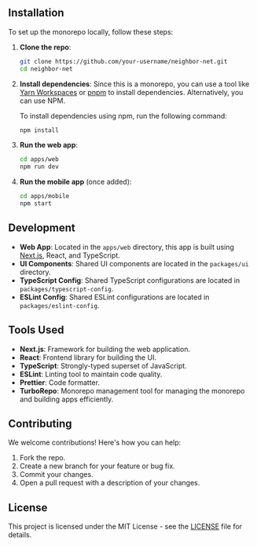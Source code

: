 
## Installation

To set up the monorepo locally, follow these steps:

1. **Clone the repo**:
    ```bash
    git clone https://github.com/your-username/neighbor-net.git
    cd neighbor-net
    ```

2. **Install dependencies**:
    Since this is a monorepo, you can use a tool like [Yarn Workspaces](https://classic.yarnpkg.com/en/docs/workspaces/) or [pnpm](https://pnpm.io/) to install dependencies. Alternatively, you can use NPM.

    To install dependencies using npm, run the following command:
    ```bash
    npm install
    ```

3. **Run the web app**:
    ```bash
    cd apps/web
    npm run dev
    ```

4. **Run the mobile app** (once added):
    ```bash
    cd apps/mobile
    npm start
    ```

## Development

- **Web App**: Located in the `apps/web` directory, this app is built using [Next.js](https://nextjs.org/), React, and TypeScript.
- **UI Components**: Shared UI components are located in the `packages/ui` directory.
- **TypeScript Config**: Shared TypeScript configurations are located in `packages/typescript-config`.
- **ESLint Config**: Shared ESLint configurations are located in `packages/eslint-config`.

## Tools Used

- **Next.js**: Framework for building the web application.
- **React**: Frontend library for building the UI.
- **TypeScript**: Strongly-typed superset of JavaScript.
- **ESLint**: Linting tool to maintain code quality.
- **Prettier**: Code formatter.
- **TurboRepo**: Monorepo management tool for managing the monorepo and building apps efficiently.

## Contributing

We welcome contributions! Here's how you can help:

1. Fork the repo.
2. Create a new branch for your feature or bug fix.
3. Commit your changes.
4. Open a pull request with a description of your changes.

## License

This project is licensed under the MIT License - see the [LICENSE](LICENSE) file for details.
